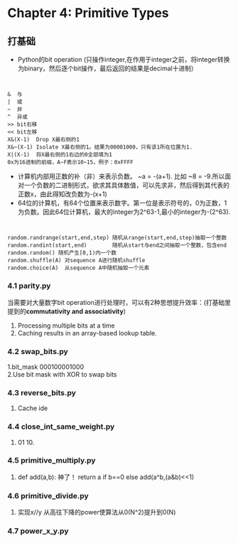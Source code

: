 # Chapter 4: Primitive Types

## 打基础
* Python的bit operation (只操作integer,在作用于integer之前，将integer转换为binary，然后逐个bit操作，最后返回的结果是decimal十进制）  
#
	&  与
	|  或
	~  非
	^  异或
	>> bit右移
	<< bit左移
	X&(X-1)  Drop X最右侧的1
	X&~(X-1) Isolate X最右侧的1。结果为00001000，只有该1所在位置为1.
	X|(X-1)  将X最右侧的1右边的0全部填为1
	0x为16进制的前缀，A~F表示10~15，例子：0xFFFF
* 计算机内部用正数的补（非）来表示负数。 ~a = -(a+1). 比如 ~8 = -9.所以面对一个负数的二进制形式，欲求其具体数值，可以先求非，然后得到其代表的正数x，由此得知改负数为-(x+1)
* 64位的计算机，有64个位置来表示数字。第一位是表示符号的，0为正数，1为负数。因此64位计算机，最大的integer为2^63-1,最小的integer为-(2^63).

#
	random.randrange(start,end,step) 随机从range(start,end,step)抽取一个整数
    random.randint(start,end)        随机从start与end之间抽取一个整数，包含end
	random.random() 随机产生[0,1)内一个数
	random.shuffle(A) 对sequence A进行随机shuffle
    random.choice(A)  从sequence A中随机抽取一个元素

### 4.1 parity.py
当需要对大量数字bit operation进行处理时，可以有2种思想提升效率：(打基础里提到的**commutativity and associativity**)  
1. Processing multiple bits at a time  
2. Caching results in an array-based lookup table.

### 4.2 swap_bits.py
1.bit_mask 000100001000  
2.Use bit mask with XOR to swap bits
 
### 4.3 reverse_bits.py
1. Cache ide

### 4.4 close_int_same_weight.py
1. 01 10. 

### 4.5 primitive_multiply.py
1. def add(a,b): 神了！
	   return a if b==0 else add(a^b,(a&b)<<1)

### 4.6 primitive_divide.py
1. 实现x//y 从高往下降的power使算法从0(N^2)提升到0(N)

### 4.7 power_x_y.py



    

   